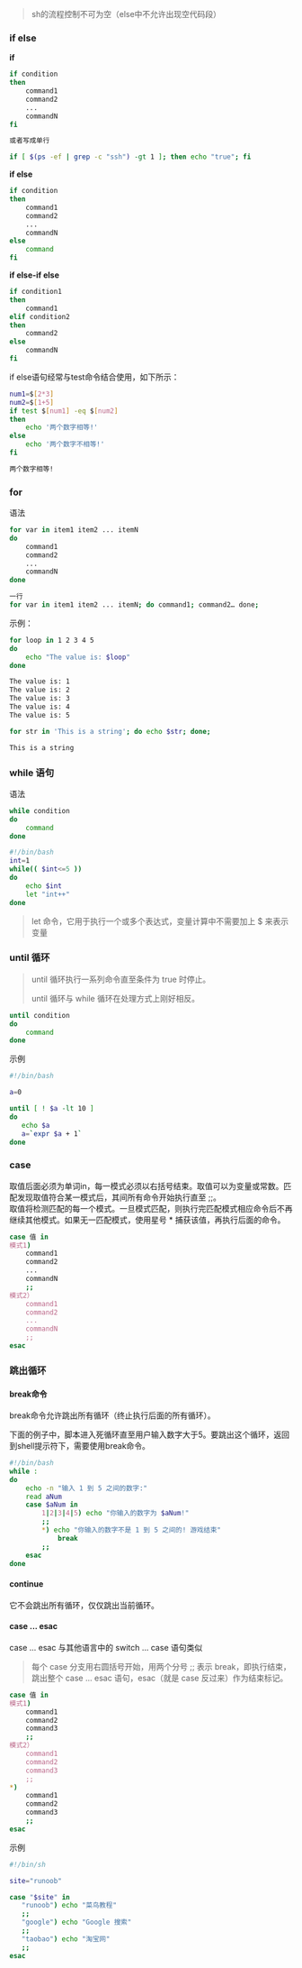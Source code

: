 > sh的流程控制不可为空（else中不允许出现空代码段）

### if else

**if**
```bash
if condition
then
    command1 
    command2
    ...
    commandN 
fi

或者写成单行

if [ $(ps -ef | grep -c "ssh") -gt 1 ]; then echo "true"; fi
```

**if else**
```bash
if condition
then
    command1 
    command2
    ...
    commandN
else
    command
fi
```

**if else-if else**
```bash
if condition1
then
    command1
elif condition2 
then 
    command2
else
    commandN
fi
```

if else语句经常与test命令结合使用，如下所示：
```bash
num1=$[2*3]
num2=$[1+5]
if test $[num1] -eq $[num2]
then
    echo '两个数字相等!'
else
    echo '两个数字不相等!'
fi

两个数字相等!
```

### for
语法
```bash
for var in item1 item2 ... itemN
do
    command1
    command2
    ...
    commandN
done

一行
for var in item1 item2 ... itemN; do command1; command2… done;
```

示例：
```bash
for loop in 1 2 3 4 5
do
    echo "The value is: $loop"
done

The value is: 1
The value is: 2
The value is: 3
The value is: 4
The value is: 5

for str in 'This is a string'; do echo $str; done;

This is a string
```


### while 语句
语法
```bash
while condition
do
    command
done
```

```bash
#!/bin/bash
int=1
while(( $int<=5 ))
do
    echo $int
    let "int++"
done
```
> let 命令，它用于执行一个或多个表达式，变量计算中不需要加上 $ 来表示变量



### until 循环
> until 循环执行一系列命令直至条件为 true 时停止。
>
> until 循环与 while 循环在处理方式上刚好相反。
```bash
until condition
do
    command
done
```

示例
```bash
#!/bin/bash

a=0

until [ ! $a -lt 10 ]
do
   echo $a
   a=`expr $a + 1`
done
```

### case
取值后面必须为单词in，每一模式必须以右括号结束。取值可以为变量或常数。匹配发现取值符合某一模式后，其间所有命令开始执行直至 ;;。  
取值将检测匹配的每一个模式。一旦模式匹配，则执行完匹配模式相应命令后不再继续其他模式。如果无一匹配模式，使用星号 * 捕获该值，再执行后面的命令。
```bash
case 值 in
模式1)
    command1
    command2
    ...
    commandN
    ;;
模式2）
    command1
    command2
    ...
    commandN
    ;;
esac
```


### 跳出循环

#### break命令
break命令允许跳出所有循环（终止执行后面的所有循环）。

下面的例子中，脚本进入死循环直至用户输入数字大于5。要跳出这个循环，返回到shell提示符下，需要使用break命令。
```bash
#!/bin/bash
while :
do
    echo -n "输入 1 到 5 之间的数字:"
    read aNum
    case $aNum in
        1|2|3|4|5) echo "你输入的数字为 $aNum!"
        ;;
        *) echo "你输入的数字不是 1 到 5 之间的! 游戏结束"
            break
        ;;
    esac
done
```

#### continue
它不会跳出所有循环，仅仅跳出当前循环。

#### case ... esac
case ... esac 与其他语言中的 switch ... case 语句类似
> 每个 case 分支用右圆括号开始，用两个分号 ;; 表示 break，即执行结束，跳出整个 case ... esac 语句，esac（就是 case 反过来）作为结束标记。
```bash
case 值 in
模式1)
    command1
    command2
    command3
    ;;
模式2）
    command1
    command2
    command3
    ;;
*)
    command1
    command2
    command3
    ;;
esac
```

示例
```bash
#!/bin/sh

site="runoob"

case "$site" in
   "runoob") echo "菜鸟教程"
   ;;
   "google") echo "Google 搜索"
   ;;
   "taobao") echo "淘宝网"
   ;;
esac
```
